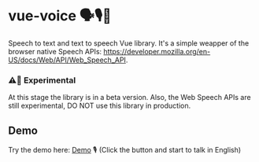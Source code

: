 # vue-voice 🗣🎙📝

Speech to text and text to speech Vue library. It's a simple weapper of the browser native Speech APIs: https://developer.mozilla.org/en-US/docs/Web/API/Web_Speech_API.

### ⚠️🔮 Experimental
At this stage the library is in a beta version. Also, the Web Speech APIs are still experimental, DO NOT use this library in production.

## Demo
Try the demo here: [Demo](https://tnicola.github.io/vue-voice/) 🎙️ (Click the button and start to talk in English)
